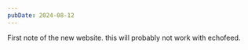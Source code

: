 ```yaml
---
pubDate: 2024-08-12
---
```


First note of the new website. this will probably not work with echofeed.
